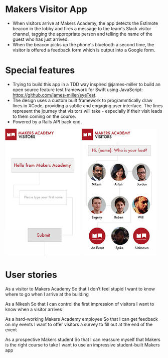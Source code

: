 # Makers Visitor App
- When visitors arrive at Makers Academy, the app detects the Estimote beacon in the lobby and fires a message to the team's Slack visitor channel, tagging the appropriate person and telling the name of the guest who has just arrived. 
- When the beacon picks up the phone's bluetooth a second time, the visitor is offered a feedback form which is output into a Google form.

# Special features
- Trying to build this app in a TDD way inspired @james-miller to build an open source feature test framework for Swift using JavaScript: https://github.com/james-miller/eyeTest.
- The design uses a custom built framework to programmtically draw lines in XCode, providing a subtle and engaging user interface. The lines  represent the journey that visitors will take - especially if their visit leads to them coming on the course.
- Powered by a Rails API back end.

<img src="https://github.com/MakersApp/assets/blob/master/wireframes/App_page1_SubmitName.jpg">
<img src="https://github.com/MakersApp/assets/blob/master/wireframes/App_page2_ChooseHost.jpg">

# User stories
As a visitor to Makers Academy
So that I don’t feel stupid
I want to know where to go when I arrive at the building

As a Nikesh
So that I can control the first impression of visitors
I want to know when a visitor arrives

As a hard-working Makers Academy employee
So that I can get feedback on my events
I want to offer visitors a survey to fill out at the end of the event

As a prospective Makers student
So that I can reassure myself that Makers is the right course to take
I want to use an impressive student-built Makers app
```
